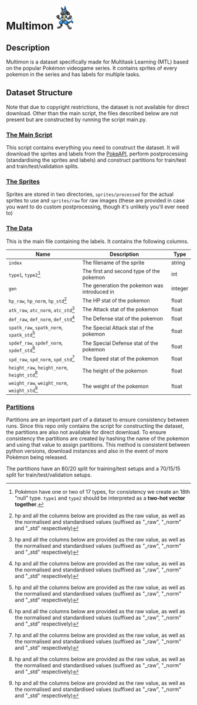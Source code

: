 # Multimon ![](lucario.png)

## Description
Multimon is a dataset specifically made for Multitask Learning (MTL) based on the popular Pokémon videogame series. It contains sprites of every pokemon in the series and has labels for multiple tasks.

## Dataset Structure
Note that due to copyright restrictions, the dataset is not available for direct download. Other than the main script, the files described below are not present but are constructed by running the script main.py.

### [The Main Script](main.py)
This script contains everything you need to construct the dataset. It will download the sprites and labels from the [PokeAPI](https://pokeapi.co/), perform postprocessing (standardising the sprites and labels) and construct partitions for train/test and train/test/validation splits.

### [The Sprites](sprites/)
Sprites are stored in two directories, `sprites/processed` for the actual sprites to use and `sprites/raw` for raw images (these are provided in case you want to do custom postprocessing, though it's unlikely you'll ever need to)

### [The Data](data.csv)
This is the main file containing the labels. It contains the following columns. 

| Name                                          | Description                                  | Type    | 
|-----------------------------------------------|----------------------------------------------|---------|
| `index`                                       | The filename of the sprite                   | string  |
| `type1`, `type2`[^1]                          | The first and second type of the pokemon     | int     |
| `gen`                                         | The generation the pokemon was introduced in | integer |
| `hp_raw`, `hp_norm`, `hp_std`[^2]             | The HP stat of the pokemon                   | float   |
| `atk_raw`, `atc_norm`, `atc_std`[^2]          | The Attack stat of the pokemon               | float   |
| `def_raw`, `def_norm`, `def_std`[^2]          | The Defense stat of the pokemon              | float   |
| `spatk_raw`, `spatk_norm`, `spatk_std`[^2]    | The Special Attack stat of the pokemon       | float   |
| `spdef_raw`, `spdef_norm`, `spdef_std`[^2]    | The Special Defense stat of the pokemon      | float   |
| `spd_raw`, `spd_norm`, `spd_std`[^2]          | The Speed stat of the pokemon                | float   |
| `height_raw`, `height_norm`, `height_std`[^2] | The height of the pokemon                    | float   |
| `weight_raw`, `weight_norm`, `weight_std`[^2] | The weight of the pokemon                    | float   |

[^1]: Pokémon have one or two of 17 types, for consistency we create an 18th "null" type. `type1` and `type2` should be interpreted as a **two-hot vector together**.

[^2]: hp and all the columns below are provided as the raw value, as well as the normalised and standardised values (suffixed as "_raw", "_norm" and "_std" respectively)

### [Partitions](partitions.csv)
Partitions are an important part of a dataset to ensure consistency between runs. Since this repo only contains the script for constructing the dataset, the partitions are also not available for direct download. To ensure consistency  the partitions are created by hashing the name of the pokemon and using that value to assign partitions. This method is consistent between python versions, download instances and also in the event of more Pokémon being released.

The partitions have an 80/20 split for training/test setups and a 70/15/15 split for train/test/validation setups.